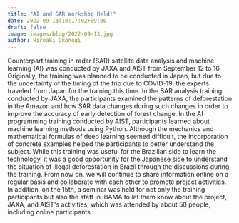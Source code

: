 ```yaml
---
title: "AI and SAR Workshop Held!"
date: 2022-09-13T10:17:02+09:00
draft: false
image: images/blog/2022-09-13.jpg
author: Hiroaki Okonogi
---
```


Counterpart training in radar (SAR) satellite data analysis and machine learning (AI) was conducted by JAXA and AIST from September 12 to 16. <!--more-->Originally, the training was planned to be conducted in Japan, but due to the uncertainty of the timing of the trip due to COVID-19, the experts traveled from Japan for the training this time.
In the SAR analysis training conducted by JAXA, the participants examined the patterns of deforestation in the Amazon and how SAR data changes during such changes in order to improve the accuracy of early detection of forest change. In the AI programming training conducted by AIST, participants learned about machine learning methods using Python. Although the mechanics and mathematical formulas of deep learning seemed difficult, the incorporation of concrete examples helped the participants to better understand the subject.
While this training was useful for the Brazilian side to learn the technology, it was a good opportunity for the Japanese side to understand the situation of illegal deforestation in Brazil through the discussions during the training. From now on, we will continue to share information online on a regular basis and collaborate with each other to promote project activities.
In addition, on the 15th, a seminar was held for not only the training participants but also the staff in IBAMA to let them know about the project, JAXA, and AIST's activities, which was attended by about 50 people, including online participants.